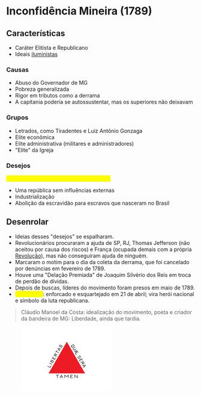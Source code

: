 # Inconfidência Mineira (1789)

## Características

* Caráter Elitista e Republicano
* Ideais [iluministas](../../idade-moderna/iluminismo-e-liberalismo.md)

### Causas

* Abuso do Governador de MG
* Pobreza generalizada
* Rigor em tributos como a derrama
* A capitania poderia se autossustentar, mas os superiores não deixavam

### Grupos

* Letrados, como Tiradentes e Luiz Antônio Gonzaga
* Elite econômica
* Elite administrativa (militares e administradores)
* "Elite" da Igreja

### Desejos

<mark style="color:yellow;">**"A República Florescente de Tiradentes"**</mark>

* Uma república sem influências externas
* Industrialização
* Abolição da escravidão para escravos que nasceram no Brasil

## Desenrolar

* Ideias desses "desejos" se espalharam.
* Revolucionários procuraram a ajuda de SP, RJ, Thomas Jefferson (não aceitou por causa dos riscos) e França (ocupada demais com a própria [Revolução](../../idade-contemporanea/revolucao-francesa/)), mas não conseguiram ajuda de ninguém.
* Marcaram o motim para o dia da coleta da derrama, que foi cancelado por denúncias em fevereiro de 1789.
* Houve uma "Delação Premiada" de Joaquim Silvério dos Reis em troca de perdão de dívidas.
* Depois de buscas, líderes do movimento foram presos em maio de 1789.
* <mark style="color:yellow;">**Tiradentes**</mark>: enforcado e esquartejado em 21 de abril; vira herói nacional e símbolo da luta republicana.

> Cláudio Manoel da Costa: idealização do movimento, poeta e criador da bandeira de MG: Liberdade, ainda que tardia.

<figure><img src="../../../.gitbook/assets/image (1) (1) (1) (1).png" alt=""><figcaption></figcaption></figure>


